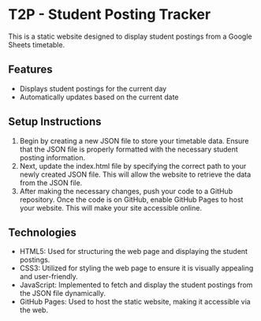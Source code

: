 # T2P - Student Posting Tracker

This is a static website designed to display student postings from a Google Sheets timetable.

## Features
- Displays student postings for the current day
- Automatically updates based on the current date

## Setup Instructions
1. Begin by creating a new JSON file to store your timetable data. Ensure that the JSON file is properly formatted with the necessary student posting information.
2. Next, update the index.html file by specifying the correct path to your newly created JSON file. This will allow the website to retrieve the data from the JSON file.
3. After making the necessary changes, push your code to a GitHub repository. Once the code is on GitHub, enable GitHub Pages to host your website. This will make your site accessible online.

## Technologies
- HTML5: Used for structuring the web page and displaying the student postings.
- CSS3: Utilized for styling the web page to ensure it is visually appealing and user-friendly.
- JavaScript: Implemented to fetch and display the student postings from the JSON file dynamically.
- GitHub Pages: Used to host the static website, making it accessible via the web.

